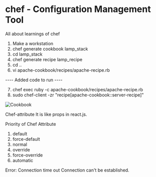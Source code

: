 # chef - Configuration Management Tool 

All about learnings of chef 

1. Make a workstation 
2. chef generate cookbook lamp_stack 
3. cd lamp_stack 
4. chef generate recipe lamp_recipe 
5. cd .. 
6. vi apache-cookbook/recipes/apache-recipe.rb 

---- Added code to run ----

7. chef exec ruby -c apache-cookbook/recipes/apache-recipe.rb
8. sudo chef-client -zr "recipe[apache-cookbook::server-recipe]" 

![Cookbook](https://github.com/TauqeerAhmad5201/chef/assets/68806440/be9cebb7-1956-43b2-b585-f99e65c0c35f)



Chef-attribute 
It is like props in react.js. 

Priority of Chef Attribute 

1. default 
2. force-default 
3. normal
4. override 
5. force-override 
6. automatic

Error: Connection time out 
Connection can't be established. 
